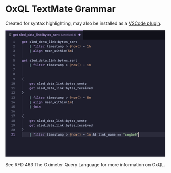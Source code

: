 # OxQL TextMate Grammar

Created for syntax highlighting, may also be installed as a [VSCode plugin](https://marketplace.visualstudio.com/items?itemName=oxidecomputer.oxql-grammar).

<img src="https://github.com/oxidecomputer/oxql-grammar/raw/main/preview.png" width="500">

See RFD 463 The Oximeter Query Language for more information on OxQL.